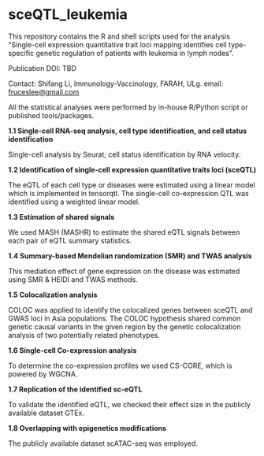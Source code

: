 # sceQTL_leukemia
This repository contains the R and shell scripts used for the analysis "Single-cell expression quantitative trait loci mapping identifies cell type-specific genetic regulation of patients with leukemia in lymph nodes".

Publication DOI: TBD

Contact: Shifang Li, Immunology-Vaccinology, FARAH, ULg. email: fruceslee@gmail.com

All the statistical analyses were performed by in-house R/Python script or published tools/packages.

**1.1 Single-cell RNA-seq analysis, cell type identification, and cell status identification**

Single-cell analysis by Seurat; cell status identification by RNA velocity.

**1.2 Identification of single-cell expression quantitative traits loci (sceQTL)**

The eQTL of each cell type or diseases were estimated using a linear model which is implemented in tensorqtl. The single-cell co-expression QTL was identified using a weighted linear model. 

**1.3 Estimation of shared signals**

We used MASH (MASHR) to estimate the shared eQTL signals between each pair of eQTL summary statistics. 

**1.4 Summary-based Mendelian randomization (SMR) and TWAS analysis**

This mediation effect of gene expression on the disease was estimated using SMR & HEIDI and TWAS methods.

**1.5 Colocalization analysis**

COLOC was applied to identify the colocalized genes between sceQTL and GWAS loci in Asia populations. The COLOC hypothesis shared common genetic causal variants in the given region by the genetic colocalization analysis of two potentially related phenotypes. 

**1.6 Single-cell Co-expression analysis**

To determine the co-expression profiles we used CS-CORE, which is powered by WGCNA.

**1.7 Replication of the identified sc-eQTL**

To validate the identified eQTL, we checked their effect size in the publicly available dataset GTEx. 

**1.8 Overlapping with epigenetics modifications**

The publicly available dataset scATAC-seq was employed. 
